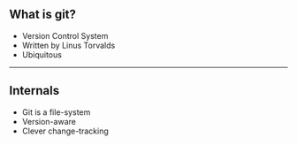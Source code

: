
## What is git?

* Version Control System
* Written by Linus Torvalds
* Ubiquitous

---

## Internals 

* Git is a file-system
* Version-aware
* Clever change-tracking
